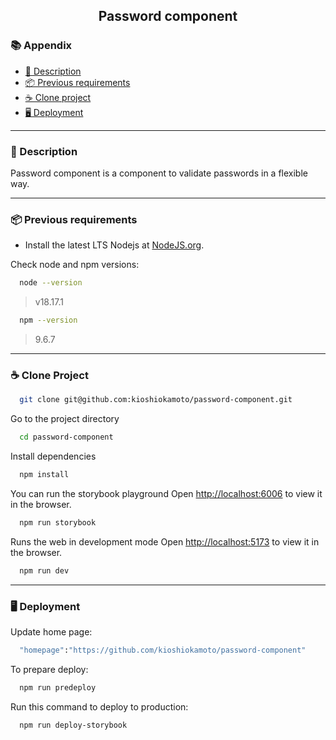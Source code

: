 <p style="text-align: center">
  <h2 align="center">Password component</h2>
</p>

### 📚 Appendix

- [💬 Description](#-description)
- [📦 Previous requirements](#-previous-requirements)
- [☕️ Clone project](#-clone-project)
- [🖥️ Deployment](#-generate-web-deployment)

---

### 💬 Description

Password component is a component to validate passwords in a flexible way.

---

### 📦 Previous requirements

- Install the latest LTS Nodejs at [NodeJS.org](https://nodejs.org/es/).

Check node and npm versions:

```bash
  node --version
```

> v18.17.1

```bash
  npm --version
```

> 9.6.7

---

### ☕️ Clone Project

```bash
  git clone git@github.com:kioshiokamoto/password-component.git
```

Go to the project directory

```bash
  cd password-component
```

Install dependencies

```bash
  npm install
```

You can run the storybook playground
Open [http://localhost:6006](http://localhost:6006) to view it in the browser.

```bash
  npm run storybook
```

Runs the web in development mode
Open [http://localhost:5173](http://localhost:5173) to view it in the browser.

```bash
  npm run dev
```

---

### 🖥️ Deployment

Update home page:

```bash
  "homepage":"https://github.com/kioshiokamoto/password-component"
```

To prepare deploy:

```bash
  npm run predeploy
```

Run this command to deploy to production:

```bash
  npm run deploy-storybook
```
